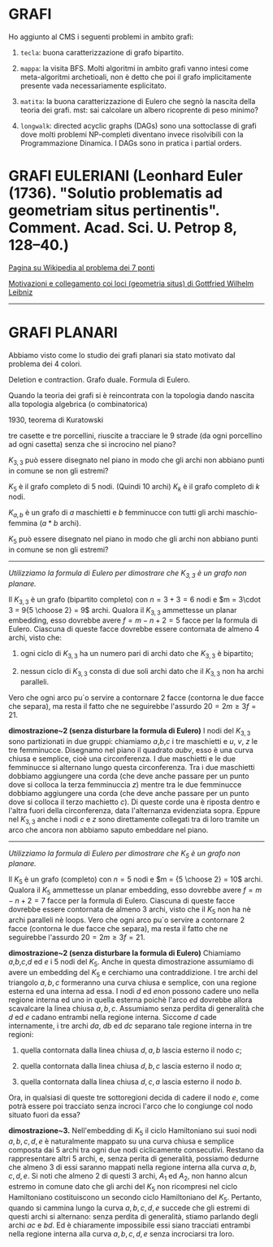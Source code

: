 # GRAFI

Ho aggiunto al CMS i seguenti problemi in ambito grafi:

1. `tecla`: buona caratterizzazione di grafo bipartito.

2. `mappa`: la visita BFS. Molti algoritmi in ambito grafi vanno intesi come meta-algoritmi archetioali, non è detto che poi il grafo implicitamente presente vada necessariamente esplicitato.

3. `matita`: la buona caratterizzazione di Eulero che segnò la nascita della teoria dei grafi.
mst: sai calcolare un albero ricoprente di peso minimo?

4. `longwalk`: directed acyclic graphs (DAGs) sono una sottoclasse di grafi dove molti problemi NP-completi diventano invece risolvibili con la Programmazione Dinamica. I DAGs sono in pratica i partial orders.

# GRAFI EULERIANI (Leonhard Euler (1736). "Solutio problematis ad geometriam situs pertinentis". Comment. Acad. Sci. U. Petrop 8, 128–40.)

[Pagina su Wikipedia al problema dei 7 ponti](https://en.wikipedia.org/wiki/Seven_Bridges_of_K%C3%B6nigsberg)

[Motivazioni e collegamento coi loci (geometria situs) di Gottfried Wilhelm Leibniz](https://www.maa.org/press/periodicals/convergence/leonard-eulers-solution-to-the-konigsberg-bridge-problem)

---

# GRAFI PLANARI

Abbiamo visto come lo studio dei grafi planari sia stato motivato dal problema dei 4 colori.

Deletion e contraction. Grafo duale. Formula di Eulero.

Quando la teoria dei grafi si è reincontrata con la topologia
dando nascita alla topologia algebrica (o combinatorica)

1930, teorema di Kuratowski

tre casette e tre porcellini, riuscite a tracciare le $9$ strade (da ogni porcellino ad ogni casetta) senza che si incrocino nel piano?

$K_{3,3}$ può essere disegnato nel piano in modo che gli archi non abbiano punti in comune se non gli estremi?

$K_5$ è il grafo completo di $5$ nodi. (Quindi $10$ archi)
$K_k$ è il grafo completo di $k$ nodi.

$K_{a,b}$ è un grafo di $a$ maschietti e $b$ femminucce con tutti gli archi maschio-femmina ($a*b$ archi).

$K_5$ può essere disegnato nel piano in modo che gli archi non abbiano punti in comune se non gli estremi?

_______________

_Utilizziamo la formula di Eulero per dimostrare che $K_{3,3}$
è un grafo non planare._

Il $K_{3,3}$ è un grafo (bipartito completo) con $n=3+3=6$ nodi e $m = 3\cdot 3 = 9{5 \choose 2} = 9$ archi.
Qualora il $K_{3,3}$ ammettesse un planar embedding, esso dovrebbe avere $f = m - n + 2 = 5$
facce per la formula di Eulero. Ciascuna di queste facce dovrebbe essere contornata de almeno $4$ archi,
visto che:

1. ogni ciclo di $K_{3,3}$ ha un numero pari di archi dato che $K_{3,3}$ è bipartito;

2. nessun ciclo di $K_{3,3}$ consta di due soli archi dato che il $K_{3,3}$ non ha archi paralleli.

Vero che ogni arco pu\`o servire a contornare $2$ facce (contorna le due facce che separa),
ma resta il fatto che ne seguirebbe l'assurdo $20 = 2m \geq 3f = 21$.

**dimostrazione~2 (senza disturbare la formula di Eulero)**
I nodi del $K_{3,3}$ sono partizionati in due gruppi:
chiamiamo $a$,$b$,$c$ i tre maschietti e $u$, $v$, $z$ le tre femminucce.
Disegnamo nel piano il quadrato $aubv$, esso è una curva chiusa e semplice, cioè una circonferenza. I due maschietti e le due femminucce si alternano lungo questa circonferenza. Tra i due maschietti dobbiamo aggiungere una corda (che deve anche passare per un punto dove si colloca la terza femminuccia $z$) mentre tra le due femminucce dobbiamo aggiungere una corda (che deve anche passare per un punto dove si colloca il terzo machietto $c$).
Di queste corde una è riposta dentro e l'altra fuori della circonferenza, data l'alternanza evidenziata sopra.
Eppure nel $K_{3,3}$ anche i nodi $c$ e $z$ sono direttamente collegati tra di loro tramite un arco che ancora non abbiamo saputo embeddare nel piano.

____________________

_Utilizziamo la formula di Eulero per dimostrare che $K_5$
è un grafo non planare._

Il $K_5$ è un grafo (completo) con $n=5$ nodi e $m = {5 \choose 2} = 10$ archi.
Qualora il $K_5$ ammettesse un planar embedding, esso dovrebbe avere $f = m - n + 2 = 7$
facce per la formula di Eulero. Ciascuna di queste facce dovrebbe essere contornata de almeno $3$ archi,
visto che il $K_5$ non ha nè archi paralleli nè loops.
Vero che ogni arco pu\`o servire a contornare $2$ facce (contorna le due facce che separa),
ma resta il fatto che ne seguirebbe l'assurdo $20 = 2m \geq 3f = 21$.

**dimostrazione~2 (senza disturbare la formula di Eulero)**
Chiamiamo $a$,$b$,$c$,$d$ ed $e$ i $5$ nodi del $K_5$.
Anche in questa dimostrazione assumiamo di avere un embedding del $K_5$
e cerchiamo una contraddizione. I tre archi del triangolo $a,b,c$ formeranno una curva chiusa e semplice, con una regione esterna ed una interna ad essa. I nodi $d$ ed $e$non possono cadere uno nella regione interna ed uno in quella esterna poichè l'arco $ed$ dovrebbe allora scavalcare la linea chiusa $a,b,c$. Assumiamo senza perdita di generalità che $d$ ed $e$ cadano entrambi nella regione interna.
Siccome $d$ cade internamente, i tre archi $da$, $db$ ed $dc$ separano tale regione interna in tre regioni:

  1. quella contornata dalla linea chiusa $d,a,b$ lascia esterno il nodo $c$;

  2. quella contornata dalla linea chiusa $d,b,c$ lascia esterno il nodo $a$;

  3. quella contornata dalla linea chiusa $d,c,a$ lascia esterno il nodo $b$.

Ora, in qualsiasi di queste tre sottoregioni decida di cadere il nodo $e$, come potrà essere poi tracciato senza incroci l'arco che lo congiunge col nodo situato fuori da essa?

**dimostrazione~3.**
Nell'embedding di $K_5$ il ciclo Hamiltoniano sui suoi nodi $a,b,c,d,e$
è naturalmente mappato su una curva chiusa e semplice composta dai $5$ archi tra ogni due nodi ciclicamente consecutivi. Restano da rappresentare altri $5$ archi, e, senza perita di generalità, possiamo dedurne che almeno $3$ di essi saranno mappati nella regione interna alla curva $a,b,c,d,e$. Si noti che almeno $2$ di questi $3$ archi, $A_1$ ed $A_2$, non hanno alcun estremo in comune dato che gli archi del $K_5$ non ricompresi nel ciclo Hamiltoniano costituiscono un secondo ciclo Hamiltoniano del $K_5$. Pertanto, quando si cammina lungo la curva $a,b,c,d,e$ succede che gli estremi di questi archi si alternano:
senza perdita di generalità, stiamo parlando degli archi $ac$ e $bd$.
Ed è chiaramente impossibile essi siano tracciati entrambi nella regione interna alla curva $a,b,c,d,e$ senza incrociarsi tra loro.
